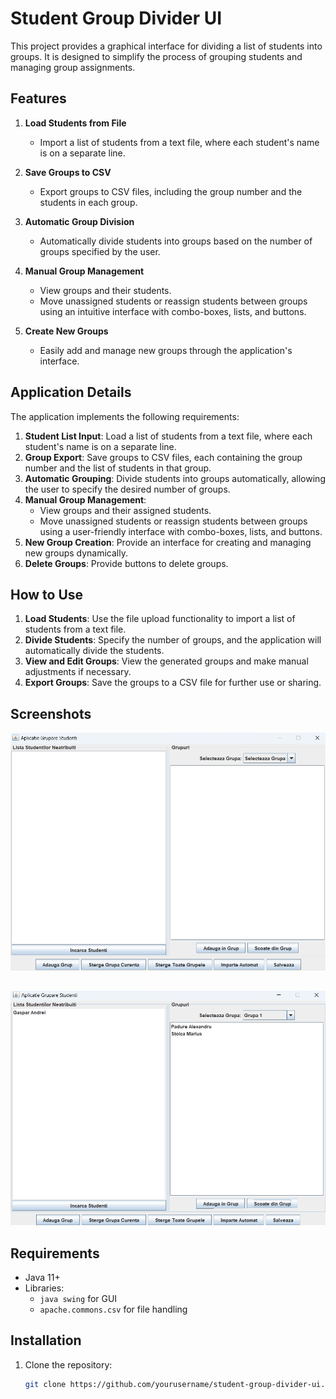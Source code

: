 # Student Group Divider UI

This project provides a graphical interface for dividing a list of students into groups. It is designed to simplify the process of grouping students and managing group assignments.

## Features

1. **Load Students from File**  
   - Import a list of students from a text file, where each student's name is on a separate line.

2. **Save Groups to CSV**  
   - Export groups to CSV files, including the group number and the students in each group.

3. **Automatic Group Division**  
   - Automatically divide students into groups based on the number of groups specified by the user.

4. **Manual Group Management**  
   - View groups and their students.  
   - Move unassigned students or reassign students between groups using an intuitive interface with combo-boxes, lists, and buttons.

5. **Create New Groups**  
   - Easily add and manage new groups through the application's interface.

## Application Details

The application implements the following requirements:

1. **Student List Input**: Load a list of students from a text file, where each student's name is on a separate line.
2. **Group Export**: Save groups to CSV files, each containing the group number and the list of students in that group.
3. **Automatic Grouping**: Divide students into groups automatically, allowing the user to specify the desired number of groups.
4. **Manual Group Management**:
   - View groups and their assigned students.
   - Move unassigned students or reassign students between groups using a user-friendly interface with combo-boxes, lists, and buttons.
5. **New Group Creation**: Provide an interface for creating and managing new groups dynamically.
6. **Delete Groups**: Provide buttons to delete groups.

## How to Use

1. **Load Students**: Use the file upload functionality to import a list of students from a text file.
2. **Divide Students**: Specify the number of groups, and the application will automatically divide the students.
3. **View and Edit Groups**: View the generated groups and make manual adjustments if necessary.
4. **Export Groups**: Save the groups to a CSV file for further use or sharing.

## Screenshots

![Alt text](GUI.png)

## 

![Alt text](GUI2.png)

## Requirements
- Java 11+
- Libraries: 
  - `java swing` for GUI
  - `apache.commons.csv` for file handling

## Installation

1. Clone the repository:
   ```bash
   git clone https://github.com/yourusername/student-group-divider-ui.git
